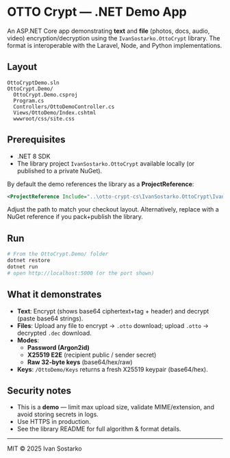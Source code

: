 # OTTO Crypt — .NET Demo App

An ASP.NET Core app demonstrating **text** and **file** (photos, docs, audio, video) encryption/decryption using the `IvanSostarko.OttoCrypt` library. The format is interoperable with the Laravel, Node, and Python implementations.

## Layout
```
OttoCryptDemo.sln
OttoCrypt.Demo/
  OttoCrypt.Demo.csproj
  Program.cs
  Controllers/OttoDemoController.cs
  Views/OttoDemo/Index.cshtml
  wwwroot/css/site.css
```

## Prerequisites
- .NET 8 SDK
- The library project `IvanSostarko.OttoCrypt` available locally (or published to a private NuGet).

By default the demo references the library as a **ProjectReference**:
```xml
<ProjectReference Include="..\otto-crypt-cs\IvanSostarko.OttoCrypt\IvanSostarko.OttoCrypt.csproj" />
```
Adjust the path to match your checkout layout. Alternatively, replace with a NuGet reference if you pack+publish the library.

## Run
```bash
# From the OttoCrypt.Demo/ folder
dotnet restore
dotnet run
# open http://localhost:5000 (or the port shown)
```

## What it demonstrates
- **Text**: Encrypt (shows base64 ciphertext+tag + header) and decrypt (paste base64 strings).
- **Files**: Upload any file to encrypt → `.otto` download; upload `.otto` → decrypted `.dec` download.
- **Modes**:
  - **Password (Argon2id)**
  - **X25519 E2E** (recipient public / sender secret)
  - **Raw 32-byte keys** (base64/hex/raw)
- **Keys**: `/OttoDemo/Keys` returns a fresh X25519 keypair (base64/hex).

## Security notes
- This is a **demo** — limit max upload size, validate MIME/extension, and avoid storing secrets in logs.
- Use HTTPS in production.
- See the library README for full algorithm & format details.

---

MIT © 2025 Ivan Sostarko
